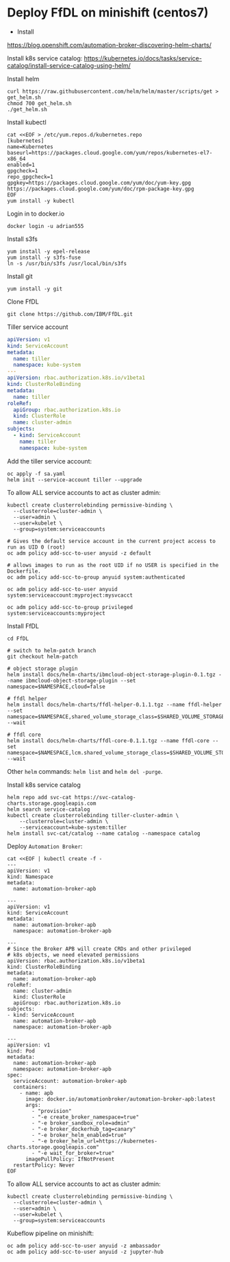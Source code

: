 # Deploy FfDL on minishift (centos7)

* Install 

https://blog.openshift.com/automation-broker-discovering-helm-charts/

Install k8s service catalog: https://kubernetes.io/docs/tasks/service-catalog/install-service-catalog-using-helm/

Install helm

```command line
curl https://raw.githubusercontent.com/helm/helm/master/scripts/get > get_helm.sh
chmod 700 get_helm.sh
./get_helm.sh
```

Install kubectl

```command line
cat <<EOF > /etc/yum.repos.d/kubernetes.repo
[kubernetes]
name=Kubernetes
baseurl=https://packages.cloud.google.com/yum/repos/kubernetes-el7-x86_64
enabled=1
gpgcheck=1
repo_gpgcheck=1
gpgkey=https://packages.cloud.google.com/yum/doc/yum-key.gpg https://packages.cloud.google.com/yum/doc/rpm-package-key.gpg
EOF
yum install -y kubectl
```

Login in to docker.io

```command line
docker login -u adrian555
```

Install s3fs

```command line
yum install -y epel-release
yum install -y s3fs-fuse
ln -s /usr/bin/s3fs /usr/local/bin/s3fs
```

Install git

```command line
yum install -y git
```

Clone FfDL

```command line
git clone https://github.com/IBM/FfDL.git
```

Tiller service account

```yaml
apiVersion: v1
kind: ServiceAccount
metadata:
  name: tiller
  namespace: kube-system
---
apiVersion: rbac.authorization.k8s.io/v1beta1
kind: ClusterRoleBinding
metadata:
  name: tiller
roleRef:
  apiGroup: rbac.authorization.k8s.io
  kind: ClusterRole
  name: cluster-admin
subjects:
  - kind: ServiceAccount
    name: tiller
    namespace: kube-system
```

Add the tiller service account:

```command line
oc apply -f sa.yaml
helm init --service-account tiller --upgrade
```

To allow ALL service accounts to act as cluster admin:

```command line
kubectl create clusterrolebinding permissive-binding \
  --clusterrole=cluster-admin \
  --user=admin \
  --user=kubelet \
  --group=system:serviceaccounts
```

```command line
# Gives the default service account in the current project access to run as UID 0 (root)
oc adm policy add-scc-to-user anyuid -z default
```

```command line
# allows images to run as the root UID if no USER is specified in the Dockerfile.
oc adm policy add-scc-to-group anyuid system:authenticated
```

```command line
oc adm policy add-scc-to-user anyuid system:serviceaccount:myproject:mysvcacct
```

```command line
oc adm policy add-scc-to-group privileged system:serviceaccounts:myproject
```

Install FfDL

```command line
cd FfDL

# switch to helm-patch branch
git checkout helm-patch

# object storage plugin
helm install docs/helm-charts/ibmcloud-object-storage-plugin-0.1.tgz --name ibmcloud-object-storage-plugin --set namespace=$NAMESPACE,cloud=false

# ffdl helper
helm install docs/helm-charts/ffdl-helper-0.1.1.tgz --name ffdl-helper --set namespace=$NAMESPACE,shared_volume_storage_class=$SHARED_VOLUME_STORAGE_CLASS,localstorage=true,prometheus.deploy=false --wait

# ffdl core
helm install docs/helm-charts/ffdl-core-0.1.1.tgz --name ffdl-core --set namespace=$NAMESPACE,lcm.shared_volume_storage_class=$SHARED_VOLUME_STORAGE_CLASS --wait
```

Other `helm` commands: `helm list` and `helm del -purge`.

Install k8s service catalog

```command line
helm repo add svc-cat https://svc-catalog-charts.storage.googleapis.com
helm search service-catalog
kubectl create clusterrolebinding tiller-cluster-admin \
    --clusterrole=cluster-admin \
    --serviceaccount=kube-system:tiller
helm install svc-cat/catalog --name catalog --namespace catalog
```

Deploy `Automation Broker`:

```command line
cat <<EOF | kubectl create -f -
---
apiVersion: v1
kind: Namespace
metadata:
  name: automation-broker-apb

---
apiVersion: v1
kind: ServiceAccount
metadata:
  name: automation-broker-apb
  namespace: automation-broker-apb

---
# Since the Broker APB will create CRDs and other privileged
# k8s objects, we need elevated permissions
apiVersion: rbac.authorization.k8s.io/v1beta1
kind: ClusterRoleBinding
metadata:
  name: automation-broker-apb
roleRef:
  name: cluster-admin
  kind: ClusterRole
  apiGroup: rbac.authorization.k8s.io
subjects:
- kind: ServiceAccount
  name: automation-broker-apb
  namespace: automation-broker-apb

---
apiVersion: v1
kind: Pod
metadata:
  name: automation-broker-apb
  namespace: automation-broker-apb
spec:
  serviceAccount: automation-broker-apb
  containers:
    - name: apb
      image: docker.io/automationbroker/automation-broker-apb:latest
      args:
        - "provision"
        - "-e create_broker_namespace=true"
        - "-e broker_sandbox_role=admin"
        - "-e broker_dockerhub_tag=canary"
        - "-e broker_helm_enabled=true"
        - "-e broker_helm_url=https://kubernetes-charts.storage.googleapis.com"
        - "-e wait_for_broker=true"
      imagePullPolicy: IfNotPresent
  restartPolicy: Never
EOF
```

To allow ALL service accounts to act as cluster admin:

```command line
kubectl create clusterrolebinding permissive-binding \
  --clusterrole=cluster-admin \
  --user=admin \
  --user=kubelet \
  --group=system:serviceaccounts
```

Kubeflow pipeline on minishift:

```command line
oc adm policy add-scc-to-user anyuid -z ambassador
oc adm policy add-scc-to-user anyuid -z jupyter-hub
```
